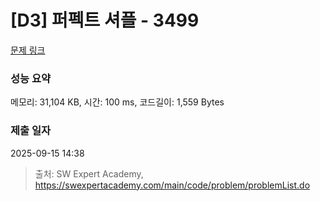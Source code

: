# [D3] 퍼펙트 셔플 - 3499 

[문제 링크](https://swexpertacademy.com/main/code/problem/problemDetail.do?contestProbId=AWGsRbk6AQIDFAVW) 

### 성능 요약

메모리: 31,104 KB, 시간: 100 ms, 코드길이: 1,559 Bytes

### 제출 일자

2025-09-15 14:38



> 출처: SW Expert Academy, https://swexpertacademy.com/main/code/problem/problemList.do
